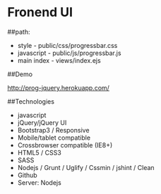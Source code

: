 Fronend UI 
===========

##path:

- style - public/css/progressbar.css
- javascript - public/js/progressbar.js
- main index - views/index.ejs

##Demo

http://prog-jquery.herokuapp.com/


##Technologies

- javascript
- jQuery/jQuery UI
- Bootstrap3 / Responsive
- Mobile/tablet compatible
- Crossbrowser compatible (IE8+)
- HTML5 / CSS3
- SASS
- Nodejs / Grunt / Uglify / Cssmin / jshint / Clean
- Github
- Server: Nodejs   





